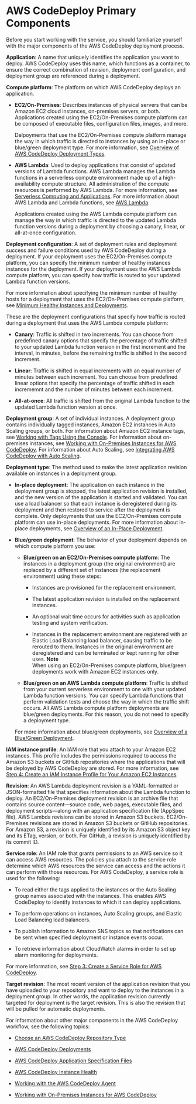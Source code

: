# AWS CodeDeploy Primary Components<a name="primary-components"></a>

Before you start working with the service, you should familiarize yourself with the major components of the AWS CodeDeploy deployment process\. 

**Application**: A name that uniquely identifies the application you want to deploy\. AWS CodeDeploy uses this name, which functions as a container, to ensure the correct combination of revision, deployment configuration, and deployment group are referenced during a deployment\.

**Compute platform**: The platform on which AWS CodeDeploy deploys an application\.

+ **EC2/On\-Premises**: Describes instances of physical servers that can be Amazon EC2 cloud instances, on\-premises servers, or both\. Applications created using the EC2/On\-Premises compute platform can be composed of executable files, configuration files, images, and more\.

  Delpoyments that use the EC2/On\-Premises compute platform manage the way in which traffic is directed to instances by using an in\-place or blue/green deployment type\. For more information, see [Overview of AWS CodeDeploy Deployment Types](welcome.md#welcome-deployment-overview)\.

+ **AWS Lambda**: Used to deploy applications that consist of updated versions of Lambda functions\. AWS Lambda manages the Lambda functions in a serverless compute environment made up of a high\-availability compute structure\. All administration of the compute resources is performed by AWS Lambda\. For more information, see [Serverless Computing and Applications](aws.amazon.comserverless/)\. For more information about AWS Lambda and Lambda functions, see [AWS Lambda](aws.amazon.com/lambda/)\.

  Applications created using the AWS Lambda compute platform can manage the way in which traffic is directed to the updated Lambda function versions during a deployment by choosing a canary, linear, or all\-at\-once configuration\. 

**Deployment configuration**: A set of deployment rules and deployment success and failure conditions used by AWS CodeDeploy during a deployment\. If your deployment uses the EC2/On\-Premises compute platform, you can specify the minimum number of healthy instances instances for the deployment\. If your deployment uses the AWS Lambda compute platform, you can specify how traffic is routed to your updated Lambda function versions\.

For more information about specifying the minimum number of healthy hosts for a deployment that uses the EC2/On\-Premises compute platform, see [Minimum Healthy Instances and Deployments](instances-health.md#minimum-healthy-hosts)\.

These are the deployment configurations that specify how traffic is routed during a deployment that uses the AWS Lambda compute platform:

+ **Canary**: Traffic is shifted in two increments\. You can choose from predefined canary options that specify the percentage of traffic shifted to your updated Lambda function version in the first increment and the interval, in minutes, before the remaining traffic is shifted in the second increment\. 

+ **Linear**: Traffic is shifted in equal increments with an equal number of minutes between each increment\. You can choose from predefined linear options that specify the percentage of traffic shifted in each incrememnt and the number of minutes between each increment\.

+ **All\-at\-once**: All traffic is shifted from the original Lambda function to the updated Lambda function version at once\.

**Deployment group**: A set of individual instances\. A deployment group contains individually tagged instances, Amazon EC2 instances in Auto Scaling groups, or both\. For information about Amazon EC2 instance tags, see [Working with Tags Using the Console](http://docs.aws.amazon.com/AWSEC2/latest/UserGuide/Using_Tags.html#Using_Tags_Console)\. For information about on\-premises instances, see [Working with On\-Premises Instances for AWS CodeDeploy](instances-on-premises.md)\. For information about Auto Scaling, see [Integrating AWS CodeDeploy with Auto Scaling](integrations-aws-auto-scaling.md)\.

**Deployment type**: The method used to make the latest application revision available on instances in a deployment group\.

+ **In\-place deployment**: The application on each instance in the deployment group is stopped, the latest application revision is installed, and the new version of the application is started and validated\. You can use a load balancer so that each instance is deregistered during its deployment and then restored to service after the deployment is complete\. Only deployments that use the EC2/On\-Premises compute platform can use in\-place deployments\. For more information about in\-place deployments, see [Overview of an In\-Place Deployment](welcome.md#welcome-deployment-overview-in-place)\.

+ **Blue/green deployment**: The behavior of your deployment depends on which compute platform you use:

  + **Blue/green on an EC2/On\-Premises compute platform**: The instances in a deployment group \(the original environment\) are replaced by a different set of instances \(the replacement environment\) using these steps:

    + Instances are provisioned for the replacement environment\.

    + The latest application revision is installed on the replacement instances\.

    + An optional wait time occurs for activities such as application testing and system verification\.

    + Instances in the replacement environment are registered with an Elastic Load Balancing load balancer, causing traffic to be rerouted to them\. Instances in the original environment are deregistered and can be terminated or kept running for other uses\.
**Note**  
When using an EC2/On\-Premises compute platform, blue/green deployments work with Amazon EC2 instances only\.

  + **Blue/green on an AWS Lambda compute platform**: Traffic is shifted from your current serverless environment to one with your updated Lambda function versions\. You can specify Lambda functions that perform validation tests and choose the way in which the traffic shift occurs\. All AWS Lambda compute platform deployments are blue/green deployments\. For this reason, you do not need to specify a deployment type\. 

  For more information about blue/green deployments, see [Overview of a Blue/Green Deployment](welcome.md#welcome-deployment-overview-blue-green)\.

**IAM instance profile**: An IAM role that you attach to your Amazon EC2 instances\. This profile includes the permissions required to access the Amazon S3 buckets or GitHub repositories where the applications that will be deployed by AWS CodeDeploy are stored\. For more information, see [Step 4: Create an IAM Instance Profile for Your Amazon EC2 Instances](getting-started-create-iam-instance-profile.md)\.

**Revision**: An AWS Lambda deployment revision is a YAML\-formatted or JSON\-formatted file that specifies information about the Lambda function to deploy\. An EC2/On\-Premises deployment revision is an archive file that contains source content—source code, web pages, executable files, and deployment scripts—along with an application specification file \(AppSpec file\)\. AWS Lambda revisions can be stored in Amazon S3 buckets\. EC2/On\-Premises revisions are stored in Amazon S3 buckets or GitHub repositories\. For Amazon S3, a revision is uniquely identified by its Amazon S3 object key and its ETag, version, or both\. For GitHub, a revision is uniquely identified by its commit ID\.

**Service role**: An IAM role that grants permissions to an AWS service so it can access AWS resources\. The policies you attach to the service role determine which AWS resources the service can access and the actions it can perform with those resources\. For AWS CodeDeploy, a service role is used for the following:

+ To read either the tags applied to the instances or the Auto Scaling group names associated with the instances\. This enables AWS CodeDeploy to identify instances to which it can deploy applications\.

+ To perform operations on instances, Auto Scaling groups, and Elastic Load Balancing load balancers\.

+ To publish information to Amazon SNS topics so that notifications can be sent when specified deployment or instance events occur\.

+ To retrieve information about CloudWatch alarms in order to set up alarm monitoring for deployments\.

For more information, see [Step 3: Create a Service Role for AWS CodeDeploy](getting-started-create-service-role.md)\.

**Target revision**: The most recent version of the application revision that you have uploaded to your repository and want to deploy to the instances in a deployment group\. In other words, the application revision currently targeted for deployment is the target revision\. This is also the revision that will be pulled for automatic deployments\.

For information about other major components in the AWS CodeDeploy workflow, see the following topics:

+ [Choose an AWS CodeDeploy Repository Type](application-revisions-repository-type.md)

+  [AWS CodeDeploy Deployments](deployment-steps.md)

+  [AWS CodeDeploy Application Specification Files](application-specification-files.md)

+  [AWS CodeDeploy Instance Health](instances-health.md)

+  [Working with the AWS CodeDeploy Agent](codedeploy-agent.md)

+  [Working with On\-Premises Instances for AWS CodeDeploy](instances-on-premises.md)